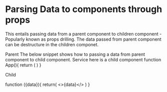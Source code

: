# Parsing Data to components through props

This entails passing data from a parent component to children component  - Popularly known as props drilling. The data passed from parent component can be destructure in the children componet. 



Parent
The below snippet shows how to passing a data from parent component to child component. Service here is a child component 
function App(){ 
return (
    <Service data= {data}>
)
}

Child

function ({data}){
    <!-- or -->
    <!-- const {value} = props.data -->
return(
    <>{data}</>
)
}